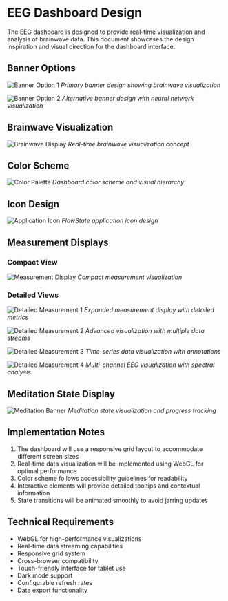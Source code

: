 # EEG Dashboard Design

The EEG dashboard is designed to provide real-time visualization and analysis of brainwave data. This document showcases the design inspiration and visual direction for the dashboard interface.

## Banner Options

![Banner Option 1](../inspo/banner.jpg)
*Primary banner design showing brainwave visualization*

![Banner Option 2](../inspo/banner2.jpg)
*Alternative banner design with neural network visualization*

## Brainwave Visualization

![Brainwave Display](../inspo/brainwaves.jpg)
*Real-time brainwave visualization concept*

## Color Scheme

![Color Palette](../inspo/colors.jpg)
*Dashboard color scheme and visual hierarchy*

## Icon Design

![Application Icon](../inspo/icon.jpg)
*FlowState application icon design*

## Measurement Displays

### Compact View
![Measurement Display](../inspo/measurement.jpg)
*Compact measurement visualization*

### Detailed Views
![Detailed Measurement 1](../inspo/measurement_large.jpg)
*Expanded measurement display with detailed metrics*

![Detailed Measurement 2](../inspo/measurement_large2.jpg)
*Advanced visualization with multiple data streams*

![Detailed Measurement 3](../inspo/measurement_large3.jpg)
*Time-series data visualization with annotations*

![Detailed Measurement 4](../inspo/measurement_large4.jpg)
*Multi-channel EEG visualization with spectral analysis*

## Meditation State Display

![Meditation Banner](../inspo/meditation_banner.jpg)
*Meditation state visualization and progress tracking*

## Implementation Notes

1. The dashboard will use a responsive grid layout to accommodate different screen sizes
2. Real-time data visualization will be implemented using WebGL for optimal performance
3. Color scheme follows accessibility guidelines for readability
4. Interactive elements will provide detailed tooltips and contextual information
5. State transitions will be animated smoothly to avoid jarring updates

## Technical Requirements

- WebGL for high-performance visualizations
- Real-time data streaming capabilities
- Responsive grid system
- Cross-browser compatibility
- Touch-friendly interface for tablet use
- Dark mode support
- Configurable refresh rates
- Data export functionality
